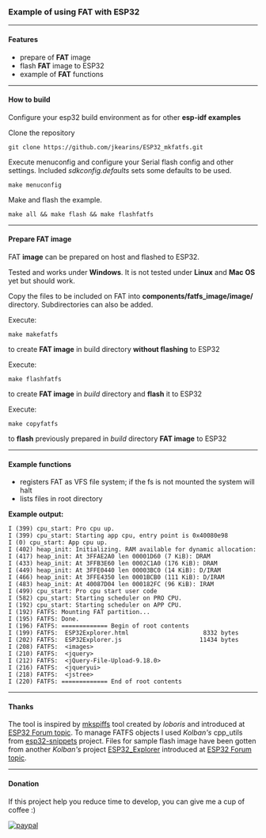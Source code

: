 ### Example of using **FAT** with ESP32

---

#### Features

* prepare of **FAT** image
* flash **FAT** image to ESP32
* example of **FAT** functions

---

#### How to build

Configure your esp32 build environment as for other **esp-idf examples**

Clone the repository

`git clone https://github.com/jkearins/ESP32_mkfatfs.git`

Execute menuconfig and configure your Serial flash config and other settings. Included *sdkconfig.defaults* sets some defaults to be used.

`make menuconfig`

Make and flash the example.

`make all && make flash && make flashfatfs`

---

#### Prepare **FAT** image

FAT **image** can be prepared on host and flashed to ESP32.

Tested and works under **Windows**.
It is not tested under **Linux** and **Mac OS** yet but should work.

Copy the files to be included on FAT into **components/fatfs_image/image/** directory. Subdirectories can also be added.

Execute:

`make makefatfs`

to create **FAT image** in build directory **without flashing** to ESP32

Execute:

`make flashfatfs`

to create **FAT image** in *build* directory and **flash** it to ESP32

Execute:

`make copyfatfs`

to **flash** previously prepared in *build* directory **FAT image** to ESP32

---

#### Example functions

* registers FAT as VFS file system; if the fs is not mounted the system will halt
* lists files in root directory


**Example output:**

```
I (399) cpu_start: Pro cpu up.
I (399) cpu_start: Starting app cpu, entry point is 0x40080e98
I (0) cpu_start: App cpu up.
I (402) heap_init: Initializing. RAM available for dynamic allocation:
I (417) heap_init: At 3FFAE2A0 len 00001D60 (7 KiB): DRAM
I (433) heap_init: At 3FFB3E60 len 0002C1A0 (176 KiB): DRAM
I (449) heap_init: At 3FFE0440 len 00003BC0 (14 KiB): D/IRAM
I (466) heap_init: At 3FFE4350 len 0001BCB0 (111 KiB): D/IRAM
I (483) heap_init: At 40087D04 len 000182FC (96 KiB): IRAM
I (499) cpu_start: Pro cpu start user code
I (582) cpu_start: Starting scheduler on PRO CPU.
I (192) cpu_start: Starting scheduler on APP CPU.
I (192) FATFS: Mounting FAT partition...
I (195) FATFS: Done.
I (196) FATFS: ============= Begin of root contents
I (199) FATFS: 	ESP32Explorer.html              	   8332 bytes
I (202) FATFS: 	ESP32Explorer.js                	  11434 bytes
I (208) FATFS: 	<images>
I (210) FATFS: 	<jquery>
I (212) FATFS: 	<jQuery-File-Upload-9.18.0>
I (216) FATFS: 	<jqueryui>
I (218) FATFS: 	<jstree>
I (220) FATFS: ============= End of root contents

```

---

#### Thanks

The tool is inspired by [mkspiffs](https://github.com/loboris/ESP32_spiffs_example) tool created by *loboris* and introduced at [ESP32 Forum topic](https://esp32.com/viewtopic.php?f=18&t=1901).
To manage FATFS objects I used *Kolban's* cpp_utils from [esp32-snippets](https://github.com/nkolban/esp32-snippets.git) project.
Files for sample flash image have been gotten from another *Kolban's* project [ESP32_Explorer](https://github.com/nkolban/ESP32_Explorer.git) introduced at [ESP32 Forum topic](https://esp32.com/viewtopic.php?f=17&t=2977).

---

#### Donation
If this project help you reduce time to develop, you can give me a cup of coffee :) 

[![paypal](https://www.paypalobjects.com/en_US/i/btn/btn_donateCC_LG.gif)](https://www.paypal.com/cgi-bin/webscr?cmd=_donations&business=KRVFZP9KNCRSG&lc=GB&item_name=ESP32_mkfatfs&item_number=1&no_note=1&no_shipping=1&currency_code=USD&bn=PP%2dDonationsBF%3abtn_donateCC_LG%2egif%3aNonHosted)
